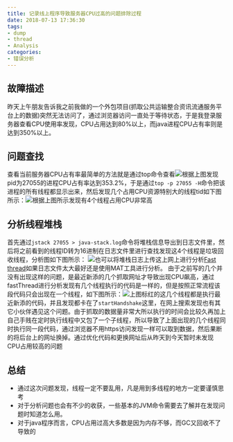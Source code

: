 ```yaml
---
title: 记录线上程序导致服务器CPU过高的问题排除过程
date: 2018-07-13 17:36:30
tags:
- dump
- thread
- Analysis
categories:
- 错误分析
---
```

## 故障描述
昨天上午朋友告诉我之前我做的一个外包项目(抓取公共运输整合资讯流通服务平台上的数据)突然无法访问了，通过浏览器访问一直处于等待状态，于是我登录服务器查看CPU使用率发现，CPU占用达到80%以上，而java进程CPU占有率则是达到350%以上。
## 问题查找
查看当前服务器CPU占有率最简单的方法就是通过top命令查看![](https://upload-images.jianshu.io/upload_images/13023122-5480faab09f208ab.png?imageMogr2/auto-orient/strip%7CimageView2/2/w/1240)根据上图发现pid为27055的进程CPU占有率达到353.2%，于是通过`top -p 27055 -H`命令把该进程的所有线程都显示出来，然后发现几个占用CPU资源特别大的线程tid如下图所示：![](https://upload-images.jianshu.io/upload_images/13023122-8cd16dc2bf1d1e96.png?imageMogr2/auto-orient/strip%7CimageView2/2/w/1240)根据上图所示发现有4个线程占用CPU非常高
<!--more-->
## 分析线程堆栈
首先通过`jstack 27055 > java-stack.log`命令将堆栈信息导出到日志文件里，然后将之前看到的线程ID转为16进制在日志文件里进行查找发现这4个线程是垃圾回收线程，分析图如下图所示：
![](https://upload-images.jianshu.io/upload_images/13023122-90a35033582f4d69.png?imageMogr2/auto-orient/strip%7CimageView2/2/w/1240)也可以将堆栈日志上传这上网上进行分析[Fast thread](http://heaphero.io)如果日志文件太大最好还是使用MAT工具进行分析。
由于之前写的几个并没有出现这样的问题，是最近新添的几个抓取网址才导致出现CPU飙高，通过fastThread进行分析发现有几个线程执行的代码是一样的，但是按照正常流程该段代码只会出现在一个线程，如下图所示：![](https://upload-images.jianshu.io/upload_images/13023122-c463bf338c18dc4e.png?imageMogr2/auto-orient/strip%7CimageView2/2/w/1240)上图标红的这几个线程都是执行最近新添的代码，并且发现都卡在了`startHandshake`这里，在网上搜索发现也有其它小伙伴遇见这个问题。由于抓取的数据量非常大所以执行的时间会比较久再加上自己手贱在定时执行线程中又包了一个子线程，所以导致了上面出现的几个线程同时执行同一段代码，通过浏览器不用https访问发现一样可以取到数据，然后果断的将后台上的网址换掉。通过优化代码和更换网址后从昨天到今天暂时未发现CPU占用较高的问题
## 总结
* 通过这次问题发现，线程一定不要乱用，凡是用到多线程的地方一定要谨慎思考
* 对于分析问题也会有不少的收获，一些基本的JVM命令需要去了解并在发现问题时知道怎么用。
* 对于java程序而言，CPU占用过高大多数是因为内存不够，而GC又回收不了导致的
